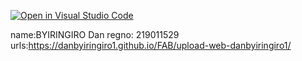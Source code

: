 [![Open in Visual Studio Code](https://classroom.github.com/assets/open-in-vscode-c66648af7eb3fe8bc4f294546bfd86ef473780cde1dea487d3c4ff354943c9ae.svg)](https://classroom.github.com/online_ide?assignment_repo_id=8155292&assignment_repo_type=AssignmentRepo)

name:BYIRINGIRO Dan 
regno: 219011529
urls:https://danbyiringiro1.github.io/FAB/upload-web-danbyiringiro1/